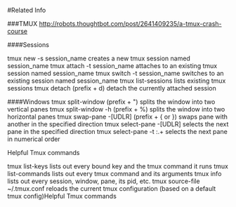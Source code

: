#Related Info

###TMUX
http://robots.thoughtbot.com/post/2641409235/a-tmux-crash-course

####Sessions

tmux new -s session_name
creates a new tmux session named session_name
tmux attach -t session_name
attaches to an existing tmux session named session_name
tmux switch -t session_name
switches to an existing session named session_name
tmux list-sessions
lists existing tmux sessions
tmux detach (prefix + d)
detach the currently attached session


####Windows
tmux split-window (prefix + ")
splits the window into two vertical panes
tmux split-window -h (prefix + %)
splits the window into two horizontal panes
tmux swap-pane -[UDLR] (prefix + { or })
swaps pane with another in the specified direction
tmux select-pane -[UDLR]
selects the next pane in the specified direction
tmux select-pane -t :.+
selects the next pane in numerical order

Helpful Tmux commands

tmux list-keys
lists out every bound key and the tmux command it runs
tmux list-commands
lists out every tmux command and its arguments
tmux info
lists out every session, window, pane, its pid, etc.
tmux source-file ~/.tmux.conf
reloads the current tmux configuration (based on a default tmux config)Helpful Tmux commands


